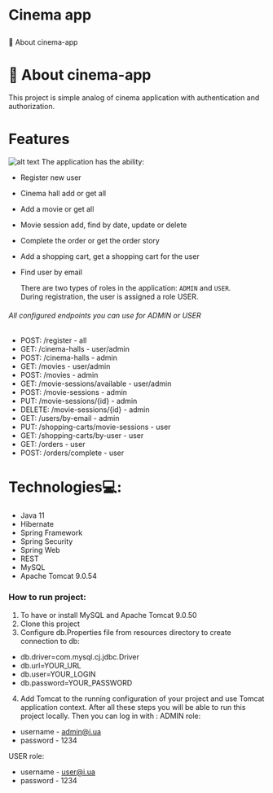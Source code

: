 ﻿# <p>Cinema app </p>
🎥 About cinema-app
# 🎥 About cinema-app
This project is simple analog of cinema application with authentication and authorization.

# Features

![alt text](https://github.com/mate-academy/hibernate-order-hw/raw/master/Hibernate_Cinema_Uml.png)
The application has the ability:
- Register new user
- Cinema hall add or get all
- Add a movie or get all
- Movie session add, find by date, update or delete
- Complete the order or get the order story
- Add a shopping cart, get a shopping cart for the user
- Find user by email

    There are two types of roles in the application: `ADMIN` and `USER`. </br>
During registration, the user is assigned a role USER.

###### All configured endpoints you can use for ADMIN or USER
- POST: /register - all
- GET: /cinema-halls - user/admin
- POST: /cinema-halls - admin
- GET: /movies - user/admin
- POST: /movies - admin
- GET: /movie-sessions/available - user/admin
- POST: /movie-sessions - admin
- PUT: /movie-sessions/{id} - admin
- DELETE: /movie-sessions/{id} - admin
- GET: /users/by-email - admin
- PUT: /shopping-carts/movie-sessions - user
- GET: /shopping-carts/by-user - user
- GET: /orders - user
- POST: /orders/complete - user
# Technologies💻:
- Java 11
- Hibernate
- Spring Framework
- Spring Security
- Spring Web
- REST
- MySQL
- Apache Tomcat 9.0.54

### How to run project:
1. To have or install MySQL and Apache Tomcat 9.0.50
2. Clone this project
3. Configure db.Properties file from resources directory to create connection to db:
- db.driver=com.mysql.cj.jdbc.Driver
- db.url=YOUR_URL
- db.user=YOUR_LOGIN
- db.password=YOUR_PASSWORD
4. Add Tomcat to the running configuration of your project and use Tomcat application context.
After all these steps you will be able to run this project locally.
Then you can log in with :
ADMIN role:
- username - admin@i.ua
- password - 1234

USER role:
- username - user@i.ua
- password - 1234
